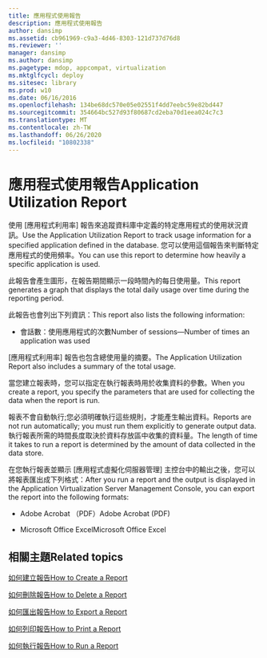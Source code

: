 ```yaml
---
title: 應用程式使用報告
description: 應用程式使用報告
author: dansimp
ms.assetid: cb961969-c9a3-4d46-8303-121d737d76d8
ms.reviewer: ''
manager: dansimp
ms.author: dansimp
ms.pagetype: mdop, appcompat, virtualization
ms.mktglfcycl: deploy
ms.sitesec: library
ms.prod: w10
ms.date: 06/16/2016
ms.openlocfilehash: 134be68dc570e05e02551f4dd7eebc59e82bd447
ms.sourcegitcommit: 354664bc527d93f80687cd2eba70d1eea024c7c3
ms.translationtype: MT
ms.contentlocale: zh-TW
ms.lasthandoff: 06/26/2020
ms.locfileid: "10802338"
---
```

# <span data-ttu-id="9717d-103">應用程式使用報告</span><span class="sxs-lookup"><span data-stu-id="9717d-103">Application Utilization Report</span></span>


<span data-ttu-id="9717d-104">使用 [應用程式利用率] 報告來追蹤資料庫中定義的特定應用程式的使用狀況資訊。</span><span class="sxs-lookup"><span data-stu-id="9717d-104">Use the Application Utilization Report to track usage information for a specified application defined in the database.</span></span> <span data-ttu-id="9717d-105">您可以使用這個報告來判斷特定應用程式的使用頻率。</span><span class="sxs-lookup"><span data-stu-id="9717d-105">You can use this report to determine how heavily a specific application is used.</span></span>

<span data-ttu-id="9717d-106">此報告會產生圖形，在報告期間顯示一段時間內的每日使用量。</span><span class="sxs-lookup"><span data-stu-id="9717d-106">This report generates a graph that displays the total daily usage over time during the reporting period.</span></span>

<span data-ttu-id="9717d-107">此報告也會列出下列資訊：</span><span class="sxs-lookup"><span data-stu-id="9717d-107">This report also lists the following information:</span></span>

-   <span data-ttu-id="9717d-108">會話數：使用應用程式的次數</span><span class="sxs-lookup"><span data-stu-id="9717d-108">Number of sessions—Number of times an application was used</span></span>

<span data-ttu-id="9717d-109">[應用程式利用率] 報告也包含總使用量的摘要。</span><span class="sxs-lookup"><span data-stu-id="9717d-109">The Application Utilization Report also includes a summary of the total usage.</span></span>

<span data-ttu-id="9717d-110">當您建立報表時，您可以指定在執行報表時用於收集資料的參數。</span><span class="sxs-lookup"><span data-stu-id="9717d-110">When you create a report, you specify the parameters that are used for collecting the data when the report is run.</span></span>

<span data-ttu-id="9717d-111">報表不會自動執行;您必須明確執行這些規則，才能產生輸出資料。</span><span class="sxs-lookup"><span data-stu-id="9717d-111">Reports are not run automatically; you must run them explicitly to generate output data.</span></span> <span data-ttu-id="9717d-112">執行報表所需的時間長度取決於資料存放區中收集的資料量。</span><span class="sxs-lookup"><span data-stu-id="9717d-112">The length of time it takes to run a report is determined by the amount of data collected in the data store.</span></span>

<span data-ttu-id="9717d-113">在您執行報表並顯示 [應用程式虛擬化伺服器管理] 主控台中的輸出之後，您可以將報表匯出成下列格式：</span><span class="sxs-lookup"><span data-stu-id="9717d-113">After you run a report and the output is displayed in the Application Virtualization Server Management Console, you can export the report into the following formats:</span></span>

-   <span data-ttu-id="9717d-114">Adobe Acrobat （PDF）</span><span class="sxs-lookup"><span data-stu-id="9717d-114">Adobe Acrobat (PDF)</span></span>

-   <span data-ttu-id="9717d-115">Microsoft Office Excel</span><span class="sxs-lookup"><span data-stu-id="9717d-115">Microsoft Office Excel</span></span>

## <span data-ttu-id="9717d-116">相關主題</span><span class="sxs-lookup"><span data-stu-id="9717d-116">Related topics</span></span>


[<span data-ttu-id="9717d-117">如何建立報告</span><span class="sxs-lookup"><span data-stu-id="9717d-117">How to Create a Report</span></span>](how-to-create-a-reportserver.md)

[<span data-ttu-id="9717d-118">如何刪除報告</span><span class="sxs-lookup"><span data-stu-id="9717d-118">How to Delete a Report</span></span>](how-to-delete-a-reportserver.md)

[<span data-ttu-id="9717d-119">如何匯出報告</span><span class="sxs-lookup"><span data-stu-id="9717d-119">How to Export a Report</span></span>](how-to-export-a-reportserver.md)

[<span data-ttu-id="9717d-120">如何列印報告</span><span class="sxs-lookup"><span data-stu-id="9717d-120">How to Print a Report</span></span>](how-to-print-a-reportserver.md)

[<span data-ttu-id="9717d-121">如何執行報告</span><span class="sxs-lookup"><span data-stu-id="9717d-121">How to Run a Report</span></span>](how-to-run-a-reportserver.md)

 

 





